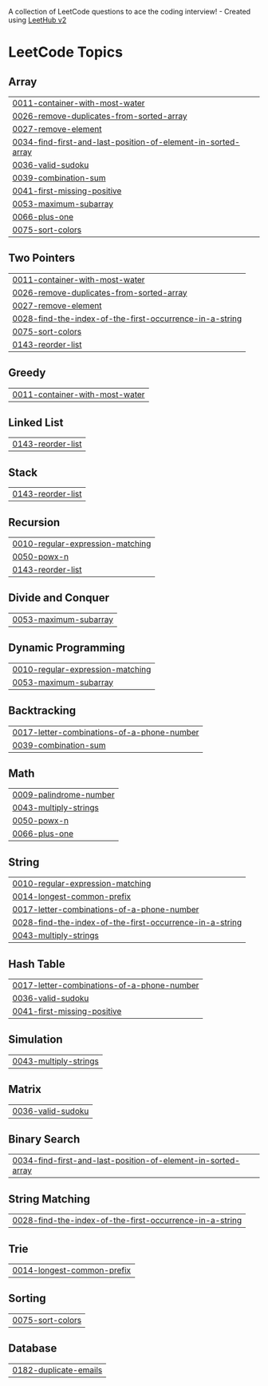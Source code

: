 A collection of LeetCode questions to ace the coding interview! - Created using [LeetHub v2](https://github.com/arunbhardwaj/LeetHub-2.0)
<!---LeetCode Topics Start-->
# LeetCode Topics
## Array
|  |
| ------- |
| [0011-container-with-most-water](https://github.com/ReevaShenoy/LeetCode-Prep/tree/master/0011-container-with-most-water) |
| [0026-remove-duplicates-from-sorted-array](https://github.com/ReevaShenoy/LeetCode-Prep/tree/master/0026-remove-duplicates-from-sorted-array) |
| [0027-remove-element](https://github.com/ReevaShenoy/LeetCode-Prep/tree/master/0027-remove-element) |
| [0034-find-first-and-last-position-of-element-in-sorted-array](https://github.com/ReevaShenoy/LeetCode-Prep/tree/master/0034-find-first-and-last-position-of-element-in-sorted-array) |
| [0036-valid-sudoku](https://github.com/ReevaShenoy/LeetCode-Prep/tree/master/0036-valid-sudoku) |
| [0039-combination-sum](https://github.com/ReevaShenoy/LeetCode-Prep/tree/master/0039-combination-sum) |
| [0041-first-missing-positive](https://github.com/ReevaShenoy/LeetCode-Prep/tree/master/0041-first-missing-positive) |
| [0053-maximum-subarray](https://github.com/ReevaShenoy/LeetCode-Prep/tree/master/0053-maximum-subarray) |
| [0066-plus-one](https://github.com/ReevaShenoy/LeetCode-Prep/tree/master/0066-plus-one) |
| [0075-sort-colors](https://github.com/ReevaShenoy/LeetCode-Prep/tree/master/0075-sort-colors) |
## Two Pointers
|  |
| ------- |
| [0011-container-with-most-water](https://github.com/ReevaShenoy/LeetCode-Prep/tree/master/0011-container-with-most-water) |
| [0026-remove-duplicates-from-sorted-array](https://github.com/ReevaShenoy/LeetCode-Prep/tree/master/0026-remove-duplicates-from-sorted-array) |
| [0027-remove-element](https://github.com/ReevaShenoy/LeetCode-Prep/tree/master/0027-remove-element) |
| [0028-find-the-index-of-the-first-occurrence-in-a-string](https://github.com/ReevaShenoy/LeetCode-Prep/tree/master/0028-find-the-index-of-the-first-occurrence-in-a-string) |
| [0075-sort-colors](https://github.com/ReevaShenoy/LeetCode-Prep/tree/master/0075-sort-colors) |
| [0143-reorder-list](https://github.com/ReevaShenoy/LeetCode-Prep/tree/master/0143-reorder-list) |
## Greedy
|  |
| ------- |
| [0011-container-with-most-water](https://github.com/ReevaShenoy/LeetCode-Prep/tree/master/0011-container-with-most-water) |
## Linked List
|  |
| ------- |
| [0143-reorder-list](https://github.com/ReevaShenoy/LeetCode-Prep/tree/master/0143-reorder-list) |
## Stack
|  |
| ------- |
| [0143-reorder-list](https://github.com/ReevaShenoy/LeetCode-Prep/tree/master/0143-reorder-list) |
## Recursion
|  |
| ------- |
| [0010-regular-expression-matching](https://github.com/ReevaShenoy/LeetCode-Prep/tree/master/0010-regular-expression-matching) |
| [0050-powx-n](https://github.com/ReevaShenoy/LeetCode-Prep/tree/master/0050-powx-n) |
| [0143-reorder-list](https://github.com/ReevaShenoy/LeetCode-Prep/tree/master/0143-reorder-list) |
## Divide and Conquer
|  |
| ------- |
| [0053-maximum-subarray](https://github.com/ReevaShenoy/LeetCode-Prep/tree/master/0053-maximum-subarray) |
## Dynamic Programming
|  |
| ------- |
| [0010-regular-expression-matching](https://github.com/ReevaShenoy/LeetCode-Prep/tree/master/0010-regular-expression-matching) |
| [0053-maximum-subarray](https://github.com/ReevaShenoy/LeetCode-Prep/tree/master/0053-maximum-subarray) |
## Backtracking
|  |
| ------- |
| [0017-letter-combinations-of-a-phone-number](https://github.com/ReevaShenoy/LeetCode-Prep/tree/master/0017-letter-combinations-of-a-phone-number) |
| [0039-combination-sum](https://github.com/ReevaShenoy/LeetCode-Prep/tree/master/0039-combination-sum) |
## Math
|  |
| ------- |
| [0009-palindrome-number](https://github.com/ReevaShenoy/LeetCode-Prep/tree/master/0009-palindrome-number) |
| [0043-multiply-strings](https://github.com/ReevaShenoy/LeetCode-Prep/tree/master/0043-multiply-strings) |
| [0050-powx-n](https://github.com/ReevaShenoy/LeetCode-Prep/tree/master/0050-powx-n) |
| [0066-plus-one](https://github.com/ReevaShenoy/LeetCode-Prep/tree/master/0066-plus-one) |
## String
|  |
| ------- |
| [0010-regular-expression-matching](https://github.com/ReevaShenoy/LeetCode-Prep/tree/master/0010-regular-expression-matching) |
| [0014-longest-common-prefix](https://github.com/ReevaShenoy/LeetCode-Prep/tree/master/0014-longest-common-prefix) |
| [0017-letter-combinations-of-a-phone-number](https://github.com/ReevaShenoy/LeetCode-Prep/tree/master/0017-letter-combinations-of-a-phone-number) |
| [0028-find-the-index-of-the-first-occurrence-in-a-string](https://github.com/ReevaShenoy/LeetCode-Prep/tree/master/0028-find-the-index-of-the-first-occurrence-in-a-string) |
| [0043-multiply-strings](https://github.com/ReevaShenoy/LeetCode-Prep/tree/master/0043-multiply-strings) |
## Hash Table
|  |
| ------- |
| [0017-letter-combinations-of-a-phone-number](https://github.com/ReevaShenoy/LeetCode-Prep/tree/master/0017-letter-combinations-of-a-phone-number) |
| [0036-valid-sudoku](https://github.com/ReevaShenoy/LeetCode-Prep/tree/master/0036-valid-sudoku) |
| [0041-first-missing-positive](https://github.com/ReevaShenoy/LeetCode-Prep/tree/master/0041-first-missing-positive) |
## Simulation
|  |
| ------- |
| [0043-multiply-strings](https://github.com/ReevaShenoy/LeetCode-Prep/tree/master/0043-multiply-strings) |
## Matrix
|  |
| ------- |
| [0036-valid-sudoku](https://github.com/ReevaShenoy/LeetCode-Prep/tree/master/0036-valid-sudoku) |
## Binary Search
|  |
| ------- |
| [0034-find-first-and-last-position-of-element-in-sorted-array](https://github.com/ReevaShenoy/LeetCode-Prep/tree/master/0034-find-first-and-last-position-of-element-in-sorted-array) |
## String Matching
|  |
| ------- |
| [0028-find-the-index-of-the-first-occurrence-in-a-string](https://github.com/ReevaShenoy/LeetCode-Prep/tree/master/0028-find-the-index-of-the-first-occurrence-in-a-string) |
## Trie
|  |
| ------- |
| [0014-longest-common-prefix](https://github.com/ReevaShenoy/LeetCode-Prep/tree/master/0014-longest-common-prefix) |
## Sorting
|  |
| ------- |
| [0075-sort-colors](https://github.com/ReevaShenoy/LeetCode-Prep/tree/master/0075-sort-colors) |
## Database
|  |
| ------- |
| [0182-duplicate-emails](https://github.com/ReevaShenoy/LeetCode-Prep/tree/master/0182-duplicate-emails) |
<!---LeetCode Topics End-->
